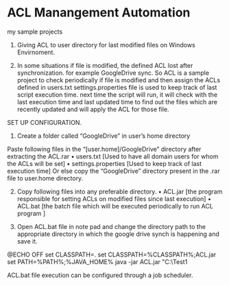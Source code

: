 ACL Manangement Automation
==========================

my sample projects

1. Giving ACL to user directory for last modified files on Windows Envirnoment. 

2. In some situations if file is modified, the defined ACL lost after synchronization. for example GoogleDrive sync.
   So ACL is a sample project to check periodically if file is modified and then assign the ACLs defined in users.txt
   settings.properties file is used to keep track of last script execution time. next time the script will run, it will check 
   with the last execution time and last updated time to find out the files which are recently updated and will apply the ACL for those file.

SET UP CONFIGURATION.

1.	Create a folder called “GoogleDrive” in user’s home directory

Paste following files in the “[user.home]/GoogleDrive” directory after extracting the ACL.rar
•	users.txt  [Used to have all domain users for whom the ACLs will be set]
•	settings.properties [Used to keep track of last execution time]
Or else copy the “GoogleDrive” directory present in the .rar file  to user.home directory.

2.	Copy following files into any preferable directory.
•	ACL.jar [the program responsible for setting ACLs on modified files since last execution]
•	ACL.bat [the batch file which will be executed periodically to run ACL program ]

3.	Open ACL.bat file in note pad and change the directory path to the appropriate directory in which the google drive synch is happening and save it.


@ECHO OFF
set CLASSPATH=.
set CLASSPATH=%CLASSPATH%;ACL.jar
set PATH=%PATH%;%JAVA_HOME%
java -jar ACL.jar "C:\\Test1


ACL.bat file execution can be configured through a job scheduler.
